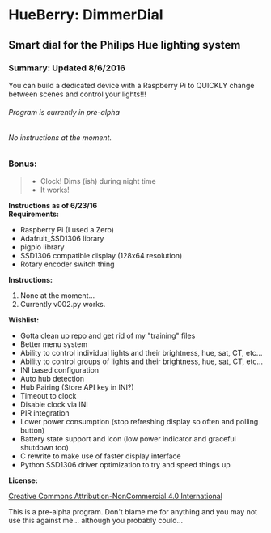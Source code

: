HueBerry: DimmerDial
=============
## Smart dial for the Philips Hue lighting system 


### Summary: Updated 8/6/2016
You can build a dedicated device with a Raspberry Pi to QUICKLY change between scenes and control your lights!!! 

###### Program is currently in pre-alpha
###### No instructions at the moment. 

### Bonus:

>  * Clock! Dims (ish) during night time
>  * It works! 


**Instructions as of 6/23/16**  
**Requirements:**

  * Raspberry Pi (I used a Zero)
  * Adafruit_SSD1306 library
  * pigpio library
  * SSD1306 compatible display (128x64 resolution)
  * Rotary encoder switch thing 
	
**Instructions:**

  1. None at the moment... 
  2. Currently v002.py works.
		
		  	 
**Wishlist:**

  * Gotta clean up repo and get rid of my "training" files
  * Better menu system
  * Ability to control individual lights and their brightness, hue, sat, CT, etc...
  * Ability to control groups of lights and their brightness, hue, sat, CT, etc... 
  * INI based configuration 
  * Auto hub detection
  * Hub Pairing (Store API key in INI?) 
  * Timeout to clock
  * Disable clock via INI
  * PIR integration
  * Lower power consumption (stop refreshing display so often and polling button)
  * Battery state support and icon (low power indicator and graceful shutdown too)
  * C rewrite to make use of faster display interface
  * Python SSD1306 driver optimization to try and speed things up
	
	
**License:** 

[Creative Commons Attribution-NonCommercial 4.0 International ](https://creativecommons.org/licenses/by-nc/4.0/)  

This is a pre-alpha program. Don't blame me for anything and you may not use this against me... although you probably could... 
